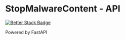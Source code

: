 # StopMalwareContent - API
[![Better Stack Badge](https://uptime.betterstack.com/status-badges/v1/monitor/1f1nz.svg)](https://uptime.betterstack.com/?utm_source=status_badge)

Powered by FastAPI

